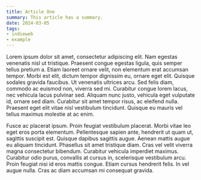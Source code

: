 ```yaml
---
title: Article One
summary: This article has a summary.
date: 2024-03-05
tags:
- indieweb
- example
---
```

Lorem ipsum dolor sit amet, consectetur adipiscing elit. Nam egestas venenatis nisl ut tristique. Praesent congue egestas ligula, quis semper tellus pretium a. Etiam laoreet ornare velit, non elementum erat accumsan tempor. Morbi est elit, dictum tempor dignissim eu, ornare eget elit. Quisque sodales gravida faucibus. Ut venenatis ultrices arcu. Sed felis diam, commodo ac euismod non, viverra sed mi. Curabitur congue lorem lacus, nec vehicula lacus pulvinar sed. Aliquam nunc justo, vehicula eget vulputate id, ornare sed diam. Curabitur sit amet tempor risus, ac eleifend nulla. Praesent eget elit vitae nisl vestibulum tincidunt. Quisque eu mauris vel tellus maximus molestie at ac enim.

Fusce ac placerat ipsum. Proin feugiat vestibulum placerat. Morbi vitae leo eget eros porta elementum. Pellentesque sapien ante, hendrerit ut quam ut, sagittis suscipit est. Quisque dapibus sagittis augue. Aenean mattis augue eu aliquam tincidunt. Phasellus sit amet tristique diam. Cras vel velit viverra magna consectetur bibendum. Curabitur vehicula imperdiet maximus. Curabitur odio purus, convallis at cursus in, scelerisque vestibulum arcu. Proin feugiat nisi id eros mattis congue. Etiam cursus hendrerit felis. In vel augue nulla. Cras ac diam accumsan mi consequat gravida.